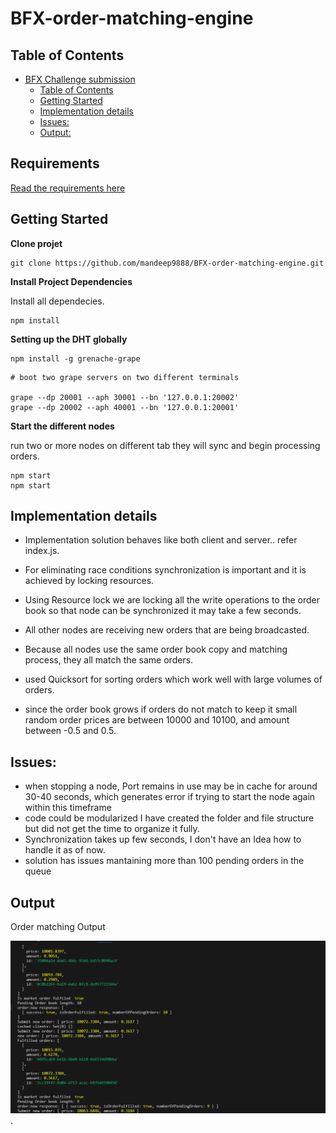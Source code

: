 # BFX-order-matching-engine

## Table of Contents

- [BFX Challenge submission](#bfx-challenge-submission)
  - [Table of Contents](#table-of-contents)
  - [Getting Started](#getting-started)
  - [Implementation details](#implementation-details)
  - [Issues:](#issues)
  - [Output:](#output)

## Requirements

[Read the requirements here ](https://github.com/mandeep9888/BFX-order-matching-engine/blob/16f70f30485f6231f60e3b0b68dd9e2411c702b8/node-blockchain.md)

## Getting Started

**Clone projet**

```
git clone https://github.com/mandeep9888/BFX-order-matching-engine.git
```

**Install Project Dependencies**

Install all dependecies.

```
npm install
```

**Setting up the DHT globally**

```
npm install -g grenache-grape
```

```
# boot two grape servers on two different terminals

grape --dp 20001 --aph 30001 --bn '127.0.0.1:20002'
grape --dp 20002 --aph 40001 --bn '127.0.0.1:20001'
```

**Start the different nodes**

run two or more nodes on different tab they will sync and begin processing orders.

```
npm start
npm start
```

## Implementation details

- Implementation solution behaves like both client and server.. refer index.js.

- For eliminating race conditions synchronization is important and it is achieved by locking resources.
- Using Resource lock we are locking all the write operations to the order book so that node can be synchronized it may take a few seconds.
- All other nodes are receiving new orders that are being broadcasted.
- Because all nodes use the same order book copy and matching process, they all match the same orders.
- used Quicksort for sorting orders which work well with large volumes of orders.
- since the order book grows if  orders do not match to keep it small random order prices are between 10000 and 10100, and amount between -0.5 and 0.5.

## Issues:

- when stopping a node, Port remains in use may be in cache for around 30-40 seconds, which generates error if trying to start the node again within this timeframe
- code could be modularized I have created the folder and file structure but did not get the time to organize it fully.
- Synchronization takes up few seconds, I don't have an Idea how to handle it as of now.
- solution has issues mantaining more than 100 pending orders in the queue

## Output

Order matching Output

![Orders are being processed ](https://github.com/mandeep9888/BFX-order-matching-engine/blob/be27905e53feac73bff6510870ecd019102794fa/screenshots/output.png).
